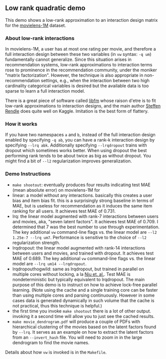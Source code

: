 Low rank quadratic demo
-------------------------------

This demo shows a low-rank approximation to an interaction design matrix
for the [movielens-1M](http://files.grouplens.org/papers/ml-10m-README.html)
dataset.

### About low-rank interactions ###

In movielens-1M, a user has at most one rating per movie, and therefore
a full interaction design between these two variables (in `vw` syntax:
`-q um`) fundamentally cannot generalize.  Since this situation arises
in recommendation systems, low-rank approximations to interaction terms
rose to prominence in the recommendation community, under the moniker
"matrix factorization".  However, the technique is also appropriate
in non-recommendation settings, e.g., when the interaction between two
high cardinality categorical variables is desired but the available data
is too sparse to learn a full interaction model.

There is a great piece of software called [libfm](http://www.libfm.org/)
whose raison d'etre is to fit low-rank approximations to interaction 
designs, and the main author [Steffen Rendle](http://www.kaggle.com/users/25112/steffen-rendle) does quite well on Kaggle.  Imitation is the best form
of flattery.

### How it works ###

If you have two namespaces `a` and `b`, instead of the full interaction
design enabled by specifying `-q ab`, you can have a rank-k interaction
design by specifying `--lrq abk`.  Additionally specifying `--lrqdropout`
trains with dropout which sometimes works better.  When using dropout the
best performing rank tends to be about twice as big as without dropout.
You might find a bit of `--l2` regularization improves generalization.

### Demo Instructions ###
- `make shootout`: eventually produces four results indicating test MAE (mean absolute error) on movielens-1M for
 - linear: a model without any interactions.  basically this creates a user bias and item bias fit.  this is a surprisingly strong baseline in terms of MAE, but is useless for recommendation as it induces the same item ranking for all users.  It achieves test MAE of 0.731.
 - lrq: the linear model augmented with rank-7 interactions between users and movies, aka, "seven latent factors".  It achieves test MAE of 0.709.  I determined that 7 was the best number to use through experimentation.  The key additional `vw` command-line flags vs. the linear model are `--l2 1.25e-7 --lrq um7`.  Performance is sensitive to the choice of `--l2` regularization strength.
 - lrqdropout: the linear model augmented with rank-14 interactions between users and movies, and trained with dropout.  It achieves test MAE of 0.689.  The key additional `vw` command-line flags vs. the linear model are `--lrq um14 --lrqdropout`.
 - lrqdropouthogwild: same as lrqdropout, but trained in parallel on multiple cores without locking, a la [Niu et. al.](http://www.eecs.berkeley.edu/~brecht/papers/hogwildTR.pdf). Test MAE is nondeterministic but typically equivalent to lrqdropout.  The main purpose of this demo is to instruct on how to achieve lock-free parallel learning.  (Note using the cache and a single training core can be faster than using multiple cores and parsing continuously.  However in some cases data is generated dynamically in such volume that the cache is not practical, thus this technique is helpful.)
- the first time you invoke `make shootout` there is a lot of other output.  invoking it a second time will allow you to just see the cached results.
- `make movie_dendrogram.pdf` will produce a couple of PDFs with hierarchical clustering of the movies based on the latent factors found by `--lrq`. It serves as an example on how to extract the latent factors from an `--invert_hash` file. You will need to zoom in in the large dendrogram to find the movie names.

Details about how `vw` is invoked is in the `Makefile`.

